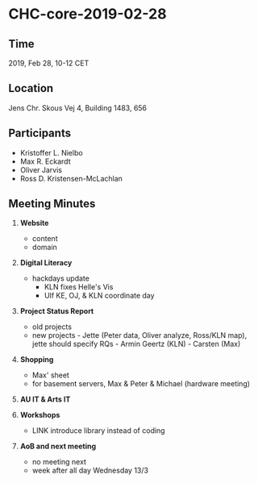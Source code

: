 # CHC-core-2019-02-28 #

## Time ##
2019, Feb 28, 10-12 CET

## Location ##
Jens Chr. Skous Vej 4, Building 1483, 656

## Participants ##
- Kristoffer L. Nielbo
- Max R. Eckardt
- Oliver Jarvis
- Ross D. Kristensen-McLachlan

## Meeting Minutes ##

1. **Website**
	- content
	- domain

2. **Digital Literacy**
	- hackdays update
		- KLN fixes Helle's Vis
		- Ulf KE, OJ, & KLN coordinate day


3. **Project Status Report**
	- old projects
	- new projects
			- Jette (Peter data, Oliver analyze, Ross/KLN map), jette should specify RQs
			- Armin Geertz (KLN)
			- Carsten (Max)

4. **Shopping**
	- Max' sheet
	- for basement servers, Max & Peter & Michael (hardware meeting)

5. **AU IT & Arts IT**

6. **Workshops**
	- LINK introduce library instead of coding
7. **AoB and next meeting**
	- no meeting next
	- week after all day Wednesday 13/3
